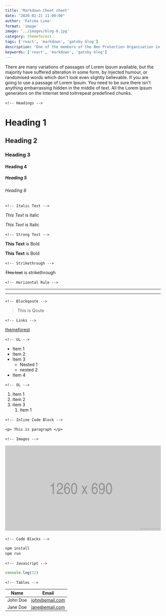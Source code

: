 ```yaml
---
title: 'Markdown Cheat sheet'
date: "2020-02-21 11:00:00"
author: 'Fatima Lima'
format: 'image'
image: '../images/blog-6.jpg'
category: themeforest
tags: ['react', 'markdown', 'gatsby blog']
description: "One of the members of the Bee Protection Organisation in Meerigama had around 300 beeboxes, and another member in Attanagalla has about 100"
keywords: ['react', 'markdown', 'gatsby blog']
---
```


There are many variations of passages of Lorem Ipsum available, but the majority have suffered alteration in some form, by injected humour, or randomised words which don't look even slightly believable. If you are going to use a passage of Lorem Ipsum. You need to be sure there isn't anything embarrassing hidden in the middle of text. All the Lorem Ipsum generators on the Internet tend toitrrepeat predefined chunks.

`<!-- Headings -->`

# Heading 1
## Heading 2
### Heading 3
#### Heading 4
##### Heading 5
###### Heading 6


`<!-- Italic Text -->`
 
*This Text* is italic

_This Text_ is Italic


`<!-- Strong Text -->`

**This Text** is Bold

__This Text__ is Bold

`<!-- Strikethrough -->`

~~This text~~ is strikethrough

`<!-- Horizontal Rule -->`

---
___

`<!-- Blockqoute -->`

>This is Qoute

`<!-- Links -->`

[themeforest](https://themeforest.net)

`<!-- UL -->`

* Item 1
* Item 2
* Item 3
  * Nested 1
  * nested 2
* Item 4


`<!-- OL -->`

1. Item 1
2. Item 2
3. item 3
   1. item 1
   

`<!-- Inline Code Block -->`

`<p> This is paragraph </p>`


`<!-- Images -->`

![Logo](../images/blog-1.jpg)

`<!-- Code Blocks -->`

```bash
npm install
npm run
```

`<!-- Javascript -->`

```javascript
console.log(12)
```

`<!-- Tables -->`

| Name     | Email          |
| -------- | -------------- |
| John Doe | john@email.com |
| Jane Doe | jane@email.com |
